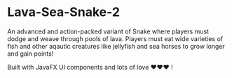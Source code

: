 # Lava-Sea-Snake-2
An advanced and action-packed variant of Snake where players must dodge and weave through pools of lava. Players must eat wide varieties of fish and other aqautic creatures like jellyfish and sea horses to grow longer and gain points! 

Built with JavaFX UI components and lots of love ♥♥♥ !
